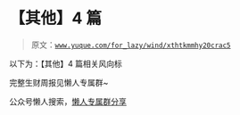 # 【其他】4 篇

> 原文：[`www.yuque.com/for_lazy/wind/xthtkmmhy20crac5`](https://www.yuque.com/for_lazy/wind/xthtkmmhy20crac5)

以下为：【其他】4 篇相关风向标

完整生财周报见懒人专属群~

公众号懒人搜索，[懒人专属群分享](https://lazybook.fun/#/blog/group)